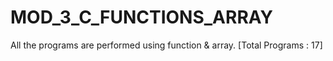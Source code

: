 # MOD_3_C_FUNCTIONS_ARRAY

All the programs are performed using function & array. [Total Programs : 17]

